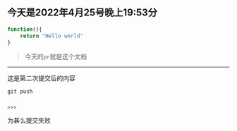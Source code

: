 ## 今天是2022年4月25号晚上19:53分

```js
function(){
    return "Hello world"
}
```

> 今天的`pr`就是这个文档

------

这是第二次提交后的内容

`git push`

。。。

为甚么提交失败

